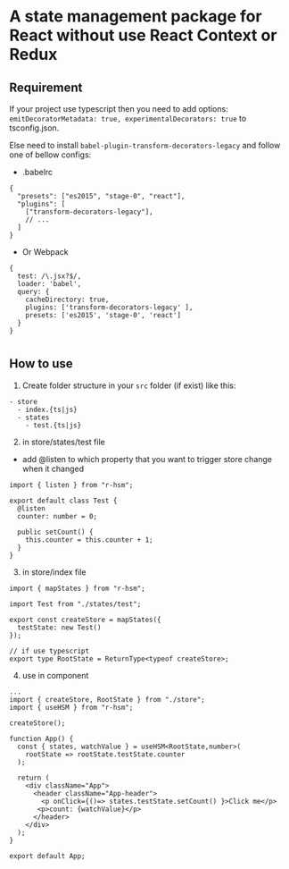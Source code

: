 # A state management package for React without use React Context or Redux

## Requirement

If your project use typescript then you need to add options: `emitDecoratorMetadata: true, experimentalDecorators: true` to tsconfig.json.

Else need to install `babel-plugin-transform-decorators-legacy` and follow one of bellow configs:

- .babelrc

```
{
  "presets": ["es2015", "stage-0", "react"],
  "plugins": [
    ["transform-decorators-legacy"],
    // ...
  ]
}
```

- Or Webpack

```
{
  test: /\.jsx?$/,
  loader: 'babel',
  query: {
    cacheDirectory: true,
    plugins: ['transform-decorators-legacy' ],
    presets: ['es2015', 'stage-0', 'react']
  }
}
```

#

## How to use

1. Create folder structure in your `src` folder (if exist) like this:

```
- store
  - index.{ts|js}
  - states
    - test.{ts|js}
```

2. in store/states/test file

- add @listen to which property that you want to trigger store change when it changed

```
import { listen } from "r-hsm";

export default class Test {
  @listen
  counter: number = 0;

  public setCount() {
    this.counter = this.counter + 1;
  }
}

```

3. in store/index file

```
import { mapStates } from "r-hsm";

import Test from "./states/test";

export const createStore = mapStates({
  testState: new Test()
});

// if use typescript
export type RootState = ReturnType<typeof createStore>;

```

4. use in component

```
...
import { createStore, RootState } from "./store";
import { useHSM } from "r-hsm";

createStore();

function App() {
  const { states, watchValue } = useHSM<RootState,number>(
    rootState => rootState.testState.counter
  );

  return (
    <div className="App">
      <header className="App-header">
        <p onClick={()=> states.testState.setCount() }>Click me</p>
       <p>count: {watchValue}</p>
      </header>
    </div>
  );
}

export default App;

```
